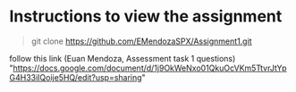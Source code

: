 # Instructions to view the assignment

> git clone https://github.com/EMendozaSPX/Assignment1.git

follow this link (Euan Mendoza, Assessment task 1 questions) "https://docs.google.com/document/d/1j9OkWeNxo01QkuOcVKm5TtvrJtYpG4H33iIQoije5HQ/edit?usp=sharing"
